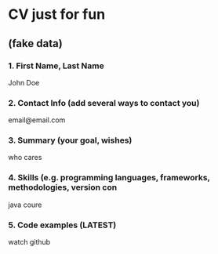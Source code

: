 <h1>CV just for fun</h1>

<h2>(fake data)</h2>

<h3>1. First Name, Last Name</h3>
<p>John Doe</p>
<h3>2. Contact Info (add several ways to contact you)</h3>
<p>email@email.com</p>
<h3>3. Summary (your goal, wishes) </h3>
<p>who cares</p>
<h3>4. Skills (e.g. programming languages, frameworks, methodologies, version con</h3>
<p>java coure</p>
<h3>5. Code examples (LATEST)</h3>
<p>watch github</p>

